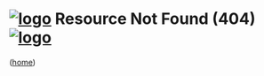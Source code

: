 # [![logo](https://libre-embedded.com/static/png/chip-circle-bootstrap/128x128.png)](https://libre-embedded.com) Resource Not Found (404) [![logo](https://libre-embedded.com/static/png/chip-circle-bootstrap/128x128.png)](https://libre-embedded.com)

([home](https://libre-embedded.com))
